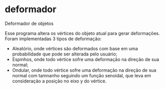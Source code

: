 # deformador
Deformador de objetos

Esse programa altera os vértices do objeto atual para gerar deformações. Foram implementadas 3 tipos de deformação:
- Aleatório, onde vértices são deformados com base em uma probabilidade que pode ser alterada pelo usuário;
- Espinhos, onde todo vértice sofre uma deformação na direção de sua normal;
- Ondular, onde todo vértice sofre uma deformação na direção de sua normal com tamnanho seguindo um função senoidal, que leva em consideração a posição no eixo y do vértice.
